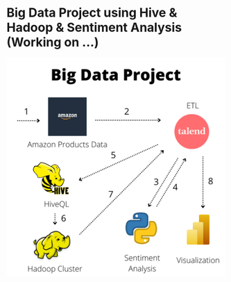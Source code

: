 # Big Data Project using Hive & Hadoop & Sentiment Analysis (Working on ...)
![IMAGE](https://github.com/TawfikYasser/hadoop-sentiment/blob/main/Show%20More/Big%20Data%20Project.png)
